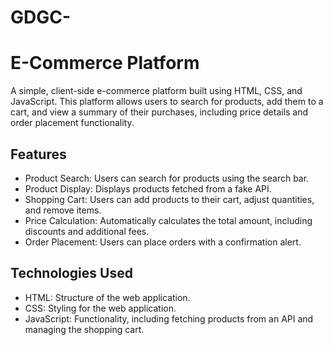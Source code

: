 # GDGC-

# E-Commerce Platform

A simple, client-side e-commerce platform built using HTML, CSS, and JavaScript. This platform allows users to search for products, add them to a cart, and view a summary of their purchases, including price details and order placement functionality.

## Features

- Product Search: Users can search for products using the search bar.
- Product Display: Displays products fetched from a fake API.
- Shopping Cart: Users can add products to their cart, adjust quantities, and remove items.
- Price Calculation: Automatically calculates the total amount, including discounts and additional fees.
- Order Placement: Users can place orders with a confirmation alert.

## Technologies Used

- HTML: Structure of the web application.
- CSS: Styling for the web application.
- JavaScript: Functionality, including fetching products from an API and managing the shopping cart.
